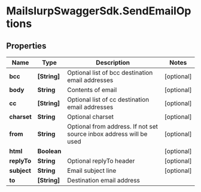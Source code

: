 # MailslurpSwaggerSdk.SendEmailOptions

## Properties
Name | Type | Description | Notes
------------ | ------------- | ------------- | -------------
**bcc** | **[String]** | Optional list of bcc destination email addresses | [optional] 
**body** | **String** | Contents of email | [optional] 
**cc** | **[String]** | Optional list of cc destination email addresses | [optional] 
**charset** | **String** | Optional charset | [optional] 
**from** | **String** | Optional from address. If not set source inbox address will be used | [optional] 
**html** | **Boolean** |  | [optional] 
**replyTo** | **String** | Optional replyTo header | [optional] 
**subject** | **String** | Email subject line | [optional] 
**to** | **[String]** | Destination email address | 


